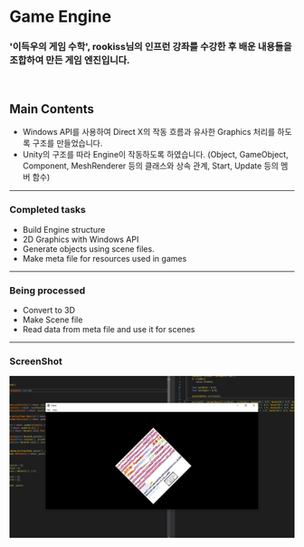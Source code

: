 # Game Engine
### '이득우의 게임 수학', rookiss님의 인프런 강좌를 수강한 후 배운 내용들을 조합하여 만든 게임 엔진입니다.
<br>

## Main Contents
- Windows API를 사용하여 Direct X의 작동 흐름과 유사한 Graphics 처리를 하도록 구조를 만들었습니다.
- Unity의 구조를 따라 Engine이 작동하도록 하였습니다. (Object, GameObject, Component, MeshRenderer 등의 클래스와 상속 관계, Start, Update 등의 멤버 함수)
<hr>

### Completed tasks
- Build Engine structure
- 2D Graphics with Windows API
- Generate objects using scene files.
- Make meta file for resources used in games
<hr>

### Being processed
- Convert to 3D
- Make Scene file
- Read data from meta file and use it for scenes
<hr>

### ScreenShot
![ScreenShot](./ReadMe/Screenshot.jpg)
